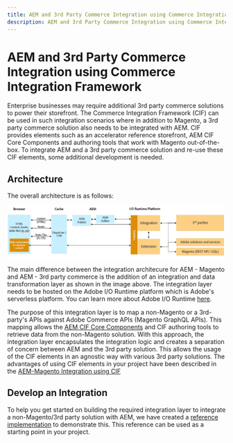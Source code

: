 ```yaml
---
title: AEM and 3rd Party Commerce Integration using Commerce Integration Framework
description: AEM and 3rd Party Commerce Integration using Commerce Integration Framework
---
```


# AEM and 3rd Party Commerce Integration using Commerce Integration Framework

Enterprise businesses may require additional 3rd party commerce solutions to power their storefront. The Commerce Integration Framework (CIF) can be used in such integration scenarios where in addition to Magento, a 3rd party commerce solution also needs to be integrated with AEM. CIF provides elements such as an accelerator reference storefront, AEM CIF Core Components and authoring tools that work with Magento out-of-the-box. To integrate AEM and a 3rd party commerce solution and re-use these CIF elements, some additional development is needed.

## Architecture

The overall architecture is as follows:

![AEM non-Magento/3rd Party Architecture Overview](/help/commerce-cloud/assets/AEM_nonMagento_Architecture.JPG)

The main difference between the integration architecure for AEM - Magento and AEM - 3rd party commerce is the addition of an integration and data transformation layer as shown in the image above. The integration layer needs to be hosted on the Adobe I/O Runtime platform which is Adobe's serverless platform. You can learn more about Adobe I/O Runtime [here](https://www.adobe.io/apis/experienceplatform/runtime.html).

The purpose of this integration layer is to map a non-Magento or a 3rd-party's APIs against Adobe Commerce APIs (Magento GraphQL APIs). This mapping allows the [AEM CIF Core Components](https://github.com/adobe/aem-core-cif-components) and CIF authoring tools to retrieve data from the non-Magento solution. With this approach, the integration layer encapsulates the integration logic and creates a separation of concern between AEM and the 3rd party solution. This allows the usage of the CIF elements in an agnostic way with various 3rd party solutions. The advantages of using CIF elements in your project have been described in the [AEM-Magento Integration using CIF](magento.md) 

## Develop an Integration

To help you get started on building the required integration layer to integrate a non-Magento/3rd party solution with AEM, we have created a [reference implementation](https://github.com/adobe/commerce-cif-graphql-integration-reference) to demonstrate this. This reference can be used as a starting point in your project.
